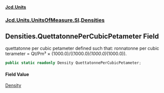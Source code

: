 #### [Jcd.Units](index 'index')
### [Jcd.Units.UnitsOfMeasure.SI](Jcd.Units.UnitsOfMeasure.SI 'Jcd.Units.UnitsOfMeasure.SI').[Densities](Densities 'Jcd.Units.UnitsOfMeasure.SI.Densities')

## Densities.QuettatonnePerCubicPetameter Field

quettatonne per cubic petameter defined such that: ronnatonne per cubic terameter = Qt/Pm³ ×
(1000.0)/((1000.0)*(1000.0)*(1000.0)).

```csharp
public static readonly Density QuettatonnePerCubicPetameter;
```

#### Field Value
[Density](Density 'Jcd.Units.UnitTypes.Density')